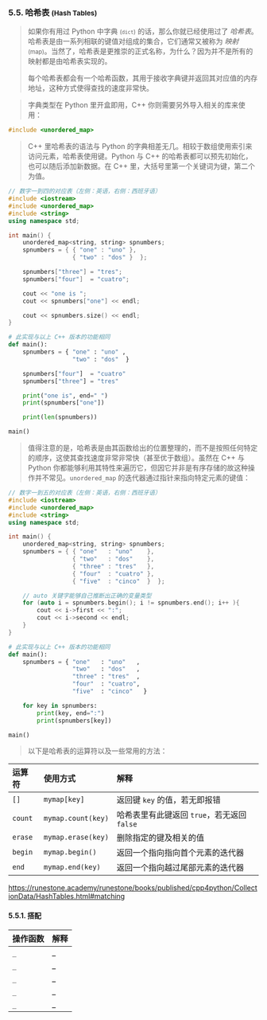 
### 5.5. 哈希表 <small>(Hash Tables)</small>
> 如果你有用过 Python 中字典 <small>(`dict`)</small> 的话，那么你就已经使用过了 *哈希表*。哈希表是由一系列相联的键值对组成的集合，它们通常又被称为 *映射* <small>(map)</small>。当然了，哈希表是更推崇的正式名称，为什么？因为并不是所有的映射都是由哈希表实现的。
>
> 每个哈希表都会有一个哈希函数，其用于接收字典键并返回其对应值的内存地址，这种方式使得查找的速度非常快。

> 字典类型在 Python 里开盒即用，C++ 你则需要另外导入相关的库来使用：
```cpp
#include <unordered_map>
```

> C++ 里哈希表的语法与 Python 的字典相差无几。相较于数组使用索引来访问元素，哈希表使用键。Python 与 C++ 的哈希表都可以预先初始化，也可以随后添加新数据。在 C++ 里，大括号里第一个关键词为键，第二个为值。
```cpp
// 数字一到四的对应表（左侧：英语，右侧：西班牙语）
#include <iostream>
#include <unordered_map>
#include <string>
using namespace std;

int main() {
    unordered_map<string, string> spnumbers;
    spnumbers = { { "one" : "uno" },
                  { "two" : "dos" }  };

    spnumbers["three"] = "tres";
    spnumbers["four"]  = "cuatro";

    cout << "one is ";
    cout << spnumbers["one"] << endl;

    cout << spnumbers.size() << endl;
}
```
```python
# 此实现与以上 C++ 版本的功能相同
def main():
    spnumbers = { "one" : "uno" ,
                  "two" : "dos"  }

    spnumbers["four"]  = "cuatro"
    spnumbers["three"] = "tres"

    print("one is", end=" ")
    print(spnumbers["one"])

    print(len(spnumbers))

main()
```

> 值得注意的是，哈希表是由其函数给出的位置整理的，而不是按照任何特定的顺序，这使其查找速度非常非常快（甚至优于数组）。虽然在 C++ 与 Python 你都能够利用其特性来遍历它，但因它并非是有序存储的故这种操作并不常见。`unordered_map` 的迭代器通过指针来指向特定元素的键值：
```cpp
// 数字一到五的对应表（左侧：英语，右侧：西班牙语）
#include <iostream>
#include <unordered_map>
#include <string>
using namespace std;

int main() {
    unordered_map<string, string> spnumbers;
    spnumbers = { { "one"   : "uno"    },
                  { "two"   : "dos"    },
                  { "three" : "tres"   },
                  { "four"  : "cuatro" },
                  { "five"  : "cinco"  }  };

    // auto 关键字能够自己推断出正确的变量类型
    for (auto i = spnumbers.begin(); i != spnumbers.end(); i++ ){
        cout << i->first << ":";
        cout << i->second << endl;
    }
}
```
```python
# 此实现与以上 C++ 版本的功能相同
def main():
    spnumbers = { "one"   : "uno"   ,
                  "two"   : "dos"   ,
                  "three" : "tres"  ,
                  "four"  : "cuatro",
                  "five"  : "cinco"   }

    for key in spnumbers:
        print(key, end=":")
        print(spnumbers[key])

main()
```

> 以下是哈希表的运算符以及一些常用的方法：
>
| 运算符  | 使用方式           | 解释                                        |
| :------ | :----------------- | :------------------------------------------ |
| `[]`    | `mymap[key]`       | 返回键 `key` 的值，若无即报错               |
| `count` | `mymap.count(key)` | 哈希表里有此键返回 `true`，若无返回 `false` |
| `erase` | `mymap.erase(key)` | 删除指定的键及相关的值                      |
| `begin` | `mymap.begin()`    | 返回一个指向指向首个元素的迭代器            |
| `end`   | `mymap.end(key)`   | 返回一个指向越过尾部元素的迭代器            |

https://runestone.academy/runestone/books/published/cpp4python/CollectionData/HashTables.html#matching
#### 5.5.1. 搭配
| 操作函数 | 解释 |
| :------- | :--- |
| `_`      | _    |
| `_`      | _    |
| `_`      | _    |
| `_`      | _    |
| `_`      | _    |
